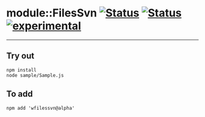 
# module::FilesSvn [![Status](https://img.shields.io/circleci/build/github/Wandalen/wFilesSvn?label=Test&logo=Test)](https://circleci.com/gh/Wandalen/wFilesSvn) [![Status](https://github.com/Wandalen/wFilesSvn/workflows/Test/badge.svg)](https://github.com/Wandalen/wFilesSvn/actions?query=workflow%3ATest) [![experimental](https://img.shields.io/badge/stability-experimental-orange.svg)](https://github.com/emersion/stability-badges#experimental)

___

## Try out
```
npm install
node sample/Sample.js
```

## To add
```
npm add 'wfilessvn@alpha'
```

